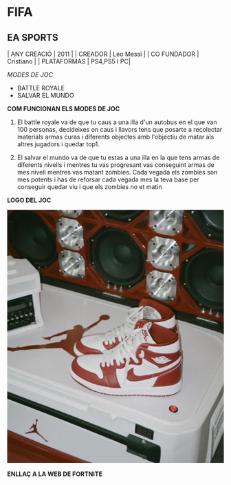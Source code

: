 # FIFA

## EA SPORTS

| ANY CREACIÓ    |  2011        |
| CREADOR        |  Leo Messi   |
| CO FUNDADOR    |  Cristiano   |
| PLATAFORMAS    |  PS4,PS5 I PC|

*MODES DE JOC*

- BATTLE ROYALE
- SALVAR EL MUNDO

**COM FUNCIONAN ELS MODES DE JOC**

1. El battle royale  va de que tu caus a una illa d'un autobus en el que van 100 personas, decideixes on caus i llavors tens que posarte a recolectar materials armas curas i diferents objectes amb l'objectiu de matar als altres jugadors i quedar top1.

2. El salvar el mundo va de que tu estas a una illa en la que tens armas de diferents nivells i mentres tu vas progresant vas conseguint armas de mes nivell mentres vas matant zombies. Cada vegada els zombies son mes potents i has de reforsar cada vegada mes la teva base per conseguir quedar viu i que els zombies no et matin



**LOGO DEL JOC**

![logo](jordan.png)

**ENLLAÇ A LA WEB DE FORTNITE**
